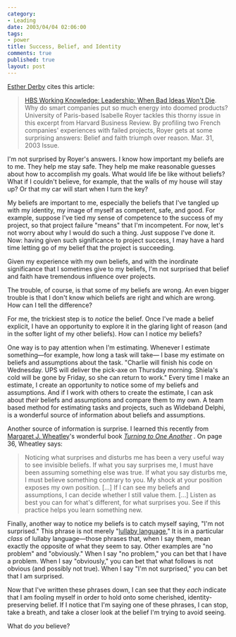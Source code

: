 ```yaml
--- 
category: 
- Leading
date: 2003/04/04 02:06:00
tags: 
- power
title: Success, Belief, and Identity
comments: true
published: true
layout: post
---
```


<p>
<a href="http://www.estherderby.com/weblog/archive_04_01_archive.html#200090601">Esther Derby</a> cites this article: </p>
<blockquote>
<p>
<a href="http://hbswk.hbs.edu/pubitem.jhtml?id=3390&amp;t=leadership">HBS Working Knowledge: Leadership: When Bad Ideas Won't Die</a>. Why do smart companies put so much energy into doomed products? University of Paris-based Isabelle Royer tackles this thorny issue in this excerpt from Harvard Business Review. By profiling two French companies' experiences with failed projects, Royer gets at some surprising answers: Belief and faith triumph over reason. Mar. 31, 2003 Issue. </p>
</blockquote>
<p> I'm not surprised by Royer's answers. I know how important my beliefs are to me. They help me stay safe. They help me make reasonable guesses about how to accomplish my goals. What would life be like without beliefs? What if I couldn't believe, for example, that the walls of my house will stay up? Or that my car will start when I turn the key? </p>
<p> My beliefs are important to me, especially the beliefs that I've tangled up with my identity, my image of myself as competent, safe, and good. For example, suppose I've tied my sense of competence to the success of my project, so that project failure "means" that I'm incompetent. For now, let's not worry about why I would do such a thing. Just suppose I've done it. Now: having given such significance to project success, I may have a hard time letting go of my belief that the project is succeeding. </p>
<p> Given my experience with my own beliefs, and with the inordinate significance that I sometimes give to my beliefs, I'm not surprised that belief and faith have tremendous influence over projects. </p>
<p> The trouble, of course, is that some of my beliefs are wrong. An even bigger trouble is that I don't know which beliefs are right and which are wrong. How can I tell the difference? </p>
<p> For me, the trickiest step is to <em>notice</em> the belief. Once I've made a belief explicit, I have an opportunity to explore it in the glaring light of reason (and in the softer light of my other beliefs). How can I notice my beliefs? </p>
<p> One way is to pay attention when I'm estimating. Whenever I estimate something—for example, how long a task will take— I base my estimate on beliefs and assumptions about the task. "Charlie will finish his code on Wednesday. UPS will deliver the pick-axe on Thursday morning. Shiela's cold will be gone by Friday, so she can return to work." Every time I make an estimate, I create an opportunity to notice some of my beliefs and assumptions. And if I work with others to create the estimate, I can ask about <em>their</em> beliefs and assumptions and compare them to my own. A team based method for estimating tasks and projects, such as Wideband Delphi, is a wonderful source of information about beliefs and assumptions. </p>
<p> Another source of information is surprise. I learned this recently from <a href="http://www.margaretwheatley.com/">Margaret J. Wheatley</a>'s wonderful book  <em>
<a href="http://www.amazon.com/exec/obidos/ASIN/1576751457/dalehemer-20">Turning to One Another</a>
</em>.  On page 36, Wheatley says: </p>
<blockquote>
<p> Noticing what surprises and disturbs me has been a very useful way to see invisible beliefs. If what you say surprises me, I must have been assuming something else was true. If what you say disturbs me, I must believe something contrary to you. My shock at your position exposes my own position. [...] If I can see my beliefs and assumptions, I can decide whether I still value them. [...] Listen as best you can for what's different, for what surprises you. See if this practice helps you learn something new. </p>
</blockquote>
<p> Finally, another way to notice my beliefs is to catch myself saying, "I'm not surprised." This phrase is not merely "<a href="http://www.cpuniverse.com/newsite/archives/2000/aug/bigpic.html">lullaby language</a>," It is in a particular <em>class</em> of lullaby language—those phrases that, when I say them, mean exactly the opposite of what they seem to say. Other examples are "no problem" and "obviously." When I say "no problem," you can bet that I have a problem. When I say "obviously," you can bet that what follows is not obvious (and possibly not true). When I say "I'm not surprised," you can bet that I am surprised. </p>
<p> Now that I've written these phrases down, I can see that they <em>each</em> indicate that I am fooling myself in order to hold onto some cherished, identity-preserving belief. If I notice that I'm saying one of these phrases, I can stop, take a breath, and take a closer look at the belief I'm trying to avoid seeing. </p>
<p> What do <em>you</em> believe? </p>
